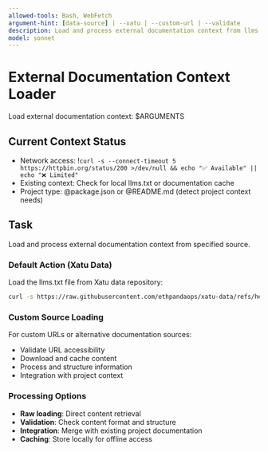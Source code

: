 ```yaml
---
allowed-tools: Bash, WebFetch
argument-hint: [data-source] | --xatu | --custom-url | --validate
description: Load and process external documentation context from llms.txt files or custom sources
model: sonnet
---
```


# External Documentation Context Loader

Load external documentation context: $ARGUMENTS

## Current Context Status

- Network access: !`curl -s --connect-timeout 5 https://httpbin.org/status/200 >/dev/null && echo "✅ Available" || echo "❌ Limited"`
- Existing context: Check for local llms.txt or documentation cache
- Project type: @package.json or @README.md (detect project context needs)

## Task

Load and process external documentation context from specified source.

### Default Action (Xatu Data)
Load the llms.txt file from Xatu data repository:
```bash
curl -s https://raw.githubusercontent.com/ethpandaops/xatu-data/refs/heads/master/llms.txt
```

### Custom Source Loading
For custom URLs or alternative documentation sources:
- Validate URL accessibility
- Download and cache content
- Process and structure information
- Integration with project context

### Processing Options
- **Raw loading**: Direct content retrieval
- **Validation**: Check content format and structure  
- **Integration**: Merge with existing project documentation
- **Caching**: Store locally for offline access